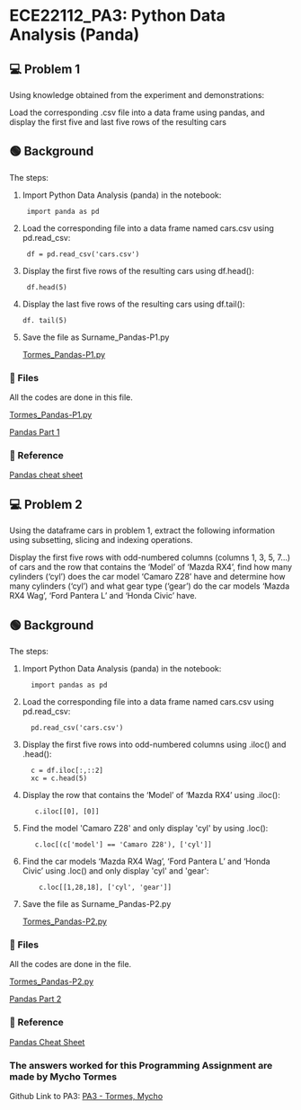 # ECE22112_PA3: Python Data Analysis (Panda) 

## 💻 Problem 1
Using knowledge obtained from the experiment and demonstrations:

Load the corresponding .csv file into a data frame using pandas, and display the first five and last five rows of the resulting cars

## 🟢 Background
The steps:

1) Import Python Data Analysis (panda) in the notebook:
  
        import panda as pd

2) Load the corresponding file into a data frame named cars.csv using pd.read_csv:

        df = pd.read_csv('cars.csv')

3) Display the first five rows of the resulting cars using df.head():

        df.head(5)

4) Display the last five rows of the resulting cars using df.tail():

       df. tail(5)

5) Save the file as Surname_Pandas-P1.py

   [Tormes_Pandas-P1.py](https://github.com/MychoTormes/ECE2112_PA3/blob/main/TORMES_Pandas-P1.py)

### 📌 Files
All the codes are done in this file. 
         
[Tormes_Pandas-P1.py](https://github.com/MychoTormes/ECE2112_PA3/blob/main/TORMES_Pandas-P1.py)

[Pandas Part 1](https://github.com/MychoTormes/ECE2112_PA3/blob/main/TORMES_Pandas-P1.ipynb)

### 📍 Reference

[Pandas cheat sheet](https://github.com/MychoTormes/ECE2112_PA3/blob/main/Pandas%20Cheat%20Sheet.pdf)

## 💻 Problem 2
Using the dataframe cars in problem 1, extract the following information using subsetting, slicing and indexing operations.

Display the first five rows with odd-numbered columns (columns 1, 3, 5, 7…) of cars and the row that contains the ‘Model’ of ‘Mazda RX4’, find how many cylinders (‘cyl’) does the car model ‘Camaro Z28’ have and determine how many cylinders (‘cyl’) and what gear type (‘gear’) do the car models ‘Mazda RX4 Wag’, ‘Ford Pantera L’ and ‘Honda Civic’ have.

## 🟢 Background
The steps:

1) Import Python Data Analysis (panda) in the notebook:

         import pandas as pd

2) Load the corresponding file into a data frame named cars.csv using pd.read_csv:
   
         pd.read_csv('cars.csv')

3) Display the first five rows into odd-numbered columns using .iloc() and .head():

         c = df.iloc[:,::2]
         xc = c.head(5)

5) Display the row that contains the ‘Model’ of ‘Mazda RX4’ using .iloc():

          c.iloc[[0], [0]]

6) Find the model 'Camaro Z28' and only display 'cyl' by using .loc():

          c.loc[(c['model'] == 'Camaro Z28'), ['cyl']]

7) Find the car models ‘Mazda RX4 Wag’, ‘Ford Pantera L’ and ‘Honda Civic’ using .loc() and only display 'cyl' and 'gear':

           c.loc[[1,28,18], ['cyl', 'gear']]
   
8) Save the file as Surname_Pandas-P2.py

   [Tormes_Pandas-P2.py](https://github.com/MychoTormes/ECE2112_PA3/blob/main/TORMES_Pandas-P2.py)
   
### 📌 Files
All the codes are done in the file.

  [Tormes_Pandas-P2.py](https://github.com/MychoTormes/ECE2112_PA3/blob/main/TORMES_Pandas-P2.py)
  
  [Pandas Part 2](https://github.com/MychoTormes/ECE2112_PA3/blob/main/TORMES_Pandas-P2.ipynb)

### 📍 Reference

[Pandas Cheat Sheet](https://github.com/MychoTormes/ECE2112_PA3/blob/main/Pandas%20Cheat%20Sheet.pdf)

### The answers worked for this Programming Assignment are made by Mycho Tormes

Github Link to PA3: 
[PA3 - Tormes, Mycho](https://github.com/MychoTormes/ECE2112_PA3)

